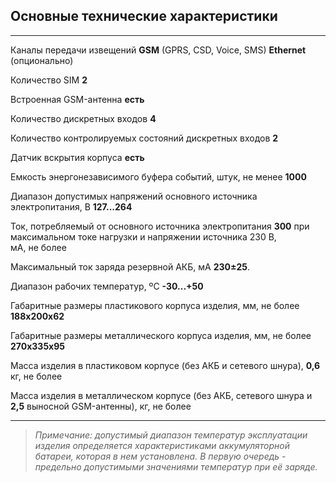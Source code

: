 ## Основные технические характеристики

--------------------------------------------------------------------- --------------------------------
Каналы передачи извещений                                             **GSM** (GPRS, CSD, Voice, SMS)
                                                                      **Ethernet** (опционально)

Количество SIM                                                        **2**
 
Встроенная GSM-антенна                                                **есть**
 
Количество дискретных входов                                          **4**

Количество контролируемых состояний дискретных входов                 **2**

Датчик вскрытия корпуса                                               **есть**

Емкость энергонезависимого буфера событий, штук, не менее             **1000**

Диапазон допустимых напряжений основного источника электропитания, В  **127...264**

Ток, потребляемый  от  основного  источника  электропитания           **300** 
при максимальном токе нагрузки и  напряжении источника 230 В,  
мА,  не  более

Максимальный ток заряда резервной АКБ, мА                               **230±25**.

Диапазон рабочих температур, ºC                                        **-30...+50**

Габаритные размеры пластикового корпуса изделия, мм, не более          **188х200х62**

Габаритные размеры металлического корпуса изделия, мм, не более        **270х335х95**

Масса изделия в пластиковом корпусе (без АКБ и сетевого шнура),         **0,6**
кг, не более

Масса изделия в металлическом корпусе (без АКБ, сетевого шнура и        **2,5** 
выносной GSM-антенны), кг, не более

-------------------------------------------------------------------------------------------------------

> *Примечание: допустимый диапазон температур эксплуатации изделия определяется характеристиками аккумуляторной батареи, которая в нем установлена. В первую очередь - предельно допустимыми значениями температур при её заряде.*

